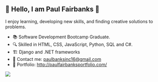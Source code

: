## 👋  Hello, I am Paul Fairbanks 👋

  I enjoy learning, developing new skills, and finding creative solutions to problems.

 - 📚   Software Development Bootcamp Graduate.
 - 🔍   Skilled in HTML, CSS, JavaScript, Python, SQL and C#.
 - 🏗   Django and .NET frameworks
 - 📧   Contact me: paulbanksinc16@gmail.com
 - 📍   Portfolio: http://paulfairbanksportfolio.com/
<img src="https://github-readme-stats.vercel.app/api?username=pbanks74&&show_icons=true&title_color=ffffff&icon_color=bb2acf&text_color=daf7dc&bg_color=151515">

